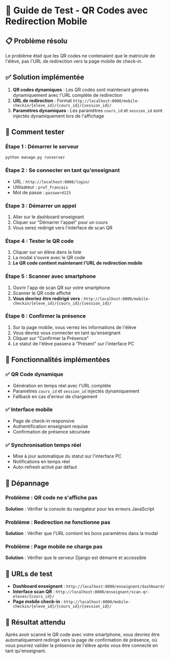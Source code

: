 # 🎯 Guide de Test - QR Codes avec Redirection Mobile

## 📋 Problème résolu

Le problème était que les QR codes ne contenaient que le matricule de l'élève, pas l'URL de redirection vers la page mobile de check-in.

## ✅ Solution implémentée

1. **QR codes dynamiques** : Les QR codes sont maintenant générés dynamiquement avec l'URL complète de redirection
2. **URL de redirection** : Format `http://localhost:8000/mobile-checkin/{eleve_id}/{cours_id}/{session_id}/`
3. **Paramètres dynamiques** : Les paramètres `cours_id` et `session_id` sont injectés dynamiquement lors de l'affichage

## 🧪 Comment tester

### Étape 1 : Démarrer le serveur
```bash
python manage.py runserver
```

### Étape 2 : Se connecter en tant qu'enseignant
- URL : `http://localhost:8000/login/`
- Utilisateur : `prof_francais`
- Mot de passe : `password123`

### Étape 3 : Démarrer un appel
1. Aller sur le dashboard enseignant
2. Cliquer sur "Démarrer l'appel" pour un cours
3. Vous serez redirigé vers l'interface de scan QR

### Étape 4 : Tester le QR code
1. Cliquer sur un élève dans la liste
2. La modal s'ouvre avec le QR code
3. **Le QR code contient maintenant l'URL de redirection mobile**

### Étape 5 : Scanner avec smartphone
1. Ouvrir l'app de scan QR sur votre smartphone
2. Scanner le QR code affiché
3. **Vous devriez être redirigé vers** : `http://localhost:8000/mobile-checkin/{eleve_id}/{cours_id}/{session_id}/`

### Étape 6 : Confirmer la présence
1. Sur la page mobile, vous verrez les informations de l'élève
2. Vous devrez vous connecter en tant qu'enseignant
3. Cliquer sur "Confirmer la Présence"
4. Le statut de l'élève passera à "Présent" sur l'interface PC

## 🔧 Fonctionnalités implémentées

### ✅ QR Code dynamique
- Génération en temps réel avec l'URL complète
- Paramètres `cours_id` et `session_id` injectés dynamiquement
- Fallback en cas d'erreur de chargement

### ✅ Interface mobile
- Page de check-in responsive
- Authentification enseignant requise
- Confirmation de présence sécurisée

### ✅ Synchronisation temps réel
- Mise à jour automatique du statut sur l'interface PC
- Notifications en temps réel
- Auto-refresh activé par défaut

## 🐛 Dépannage

### Problème : QR code ne s'affiche pas
**Solution** : Vérifier la console du navigateur pour les erreurs JavaScript

### Problème : Redirection ne fonctionne pas
**Solution** : Vérifier que l'URL contient les bons paramètres dans la modal

### Problème : Page mobile ne charge pas
**Solution** : Vérifier que le serveur Django est démarré et accessible

## 📱 URLs de test

- **Dashboard enseignant** : `http://localhost:8000/enseignant/dashboard/`
- **Interface scan QR** : `http://localhost:8000/enseignant/scan-qr-eleves/{cours_id}/`
- **Page mobile check-in** : `http://localhost:8000/mobile-checkin/{eleve_id}/{cours_id}/{session_id}/`

## 🎉 Résultat attendu

Après avoir scanné le QR code avec votre smartphone, vous devriez être automatiquement redirigé vers la page de confirmation de présence, où vous pourrez valider la présence de l'élève après vous être connecté en tant qu'enseignant.
